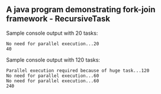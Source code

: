 ## A java program demonstrating fork-join framework - RecursiveTask

Sample console output with 20 tasks:

```
No need for parallel execution...20
40
```
Sample console output with 120 tasks:

```
Parallel execution required because of huge task...120
No need for parallel execution...60
No need for parallel execution...60
240
```
